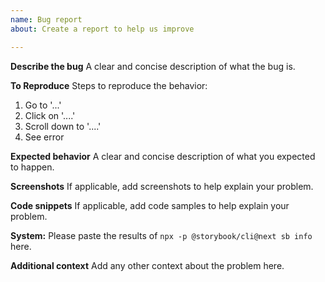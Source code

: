 ```yaml
---
name: Bug report
about: Create a report to help us improve

---
```


**Describe the bug**
A clear and concise description of what the bug is.

**To Reproduce**
Steps to reproduce the behavior:
1. Go to '...'
2. Click on '....'
3. Scroll down to '....'
4. See error

**Expected behavior**
A clear and concise description of what you expected to happen.

**Screenshots**
If applicable, add screenshots to help explain your problem.

**Code snippets**
If applicable, add code samples to help explain your problem.

**System:**
Please paste the results of `npx -p @storybook/cli@next sb info` here.

**Additional context**
Add any other context about the problem here.
